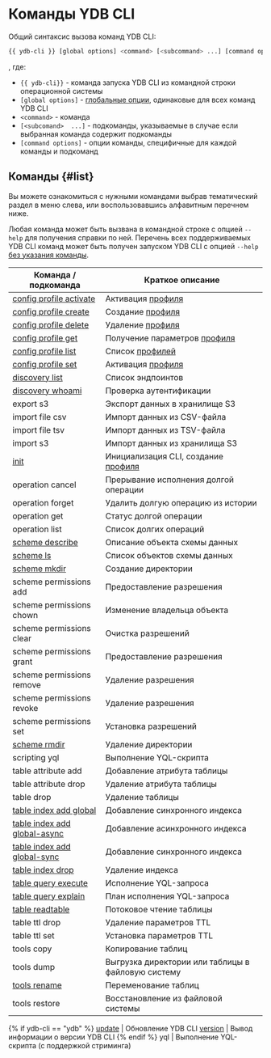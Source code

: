 # Команды YDB CLI

Общий синтаксис вызова команд YDB CLI:

``` bash
{{ ydb-cli }} [global options] <command> [<subcommand> ...] [command options]
```

, где:

- `{{ ydb-cli}}` - команда запуска YDB CLI из командной строки операционной системы
- `[global options]` - [глобальные опции](../commands/global-options.md), одинаковые для всех команд YDB CLI
- `<command>` - команда
- `[<subcomand>  ...]` - подкоманды, указываемые в случае если выбранная команда содержит подкоманды
- `[command options]` - опции команды, специфичные для каждой команды и подкоманд

## Команды {#list}

Вы можете ознакомиться с нужными командами выбрав тематический раздел в меню слева, или воспользовавшись алфавитным перечнем ниже.

Любая команда может быть вызвана в командной строке с опцией `--help` для получения справки по ней. Перечень всех поддерживаемых YDB CLI команд может быть получен запуском YDB CLI с опцией `--help` [без указания команды](../commands/service.md).

Команда / подкоманда | Краткое описание
--- | ---
[config profile activate](../profile/activate.md) | Активация [профиля](../profile/index.md)
[config profile create](../profile/create.md) | Создание [профиля](../profile/index.md)
[config profile delete](../profile/create.md) | Удаление [профиля](../profile/index.md)
[config profile get](../profile/list-and-get.md) | Получение параметров [профиля](../profile/index.md)
[config profile list](../profile/list-and-get.md) | Список [профилей](../profile/index.md)
[config profile set](../profile/activate.md) | Активация [профиля](../profile/index.md)
[discovery list](../commands/discovery-list.md) | Список эндпоинтов
[discovery whoami](../commands/discovery-whoami.md) | Проверка аутентификации
export s3 | Экспорт данных в хранилище S3
import file csv | Импорт данных из CSV-файла
import file tsv | Импорт данных из TSV-файла
import s3 | Импорт данных из хранилища S3
[init](../profile/create.md) | Инициализация CLI, создание [профиля](../profile/index.md)
operation cancel | Прерывание исполнения долгой операции
operation forget | Удалить долгую операцию из истории
operation get | Статус долгой операции
operation list | Список долгих операций
[scheme describe](../commands/scheme-describe.md) | Описание объекта схемы данных
[scheme ls](../commands/scheme-ls.md) | Список объектов схемы данных
[scheme mkdir](../commands/dir.md#mkdir) | Создание директории
scheme permissions add | Предоставление разрешения
scheme permissions chown | Изменение владельца объекта
scheme permissions clear | Очистка разрешений
scheme permissions grant | Предоставление разрешения
scheme permissions remove | Удаление разрешения
scheme permissions revoke | Удаление разрешения
scheme permissions set | Установка разрешений
[scheme rmdir](../commands/dir.md#rmdir) | Удаление директории
scripting yql | Выполнение YQL-скрипта
table attribute add | Добавление атрибута таблицы
table attribute drop | Удаление атрибута таблицы
table drop | Удаление таблицы
[table index add global](../commands/index-ops.md) | Добавление синхронного индекса 
[table index add global-async](../commands/index-ops.md) | Добавление асинхронного индекса 
[table index add global-sync](../commands/index-ops.md) | Добавление синхронного индекса 
[table index drop](../commands/index-ops.md) | Удаление индекса
[table query execute](../commands/query.md) | Исполнение YQL-запроса
[table query explain](../commands/explain-plan.md) | План исполнения YQL-запроса
[table readtable](../commands/readtable.md) | Потоковое чтение таблицы
table ttl drop  | Удаление параметров TTL
table ttl set  | Установка параметров TTL
tools copy | Копирование таблиц
tools dump | Выгрузка директории или таблицы в файловую систему
[tools rename](../commands/tools/rename.md) | Переменование таблиц
tools restore | Восстановление из файловой системы
{% if ydb-cli == "ydb" %}
[update](../commands/service.md) | Обновление YDB CLI
[version](../commands/service.md) | Вывод информации о версии YDB CLI
{% endif %}
yql | Выполнение YQL-скрипта (с поддержкой стриминга)

